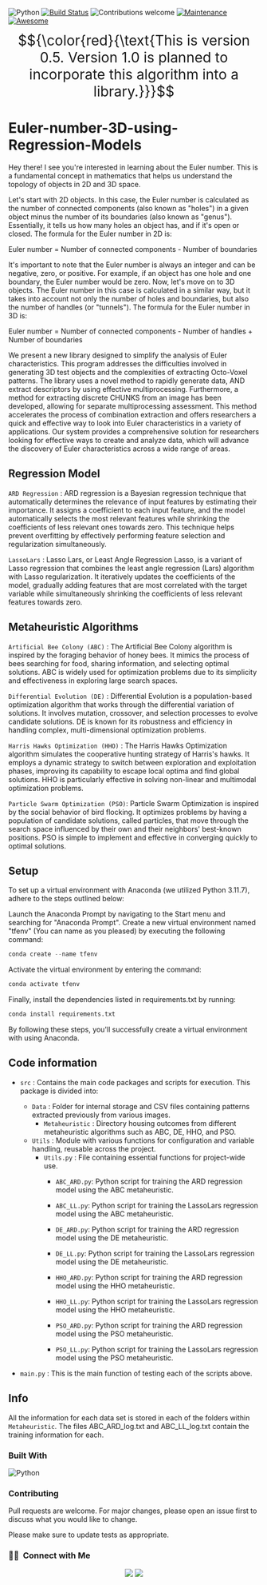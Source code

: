 ![Python](https://img.shields.io/badge/python-v3.10+-blue.svg)
[![Build Status](https://travis-ci.org/anfederico/clairvoyant.svg?branch=master)](https://travis-ci.org/anfederico/clairvoyant)
![Contributions welcome](https://img.shields.io/badge/contributions-welcome-orange.svg)
[![Maintenance](https://img.shields.io/badge/Maintained%3F-yes-green.svg)](https://GitHub.com/Naereen/StrapDown.js/graphs/commit-activity)
[![Awesome](https://cdn.rawgit.com/sindresorhus/awesome/d7305f38d29fed78fa85652e3a63e154dd8e8829/media/badge.svg)](https://github.com/sindresorhus/awesome)

<a name="readme-top"></a>

<span style="font-size:2em;"> $${\color{red}{\text{This is version 0.5. Version 1.0 is planned to incorporate this algorithm into a library.}}}$$</span>


# Euler-number-3D-using-Regression-Models

Hey there! I see you're interested in learning about the Euler number. This is a fundamental concept in mathematics that helps us understand the topology of objects in 2D and 3D space.

Let's start with 2D objects. In this case, the Euler number is calculated as the number of connected components (also known as "holes") in a given object minus the number of its boundaries (also known as "genus"). Essentially, it tells us how many holes an object has, and if it's open or closed. The formula for the Euler number in 2D is:

Euler number = Number of connected components - Number of boundaries

It's important to note that the Euler number is always an integer and can be negative, zero, or positive. For example, if an object has one hole and one boundary, the Euler number would be zero. Now, let's move on to 3D objects. The Euler number in this case is calculated in a similar way, but it takes into account not only the number of holes and boundaries, but also the number of handles (or "tunnels"). The formula for the Euler number in 3D is:

Euler number = Number of connected components - Number of handles + Number of boundaries

We present a new library designed to simplify the analysis of Euler characteristics. This program addresses the difficulties involved in generating 3D test objects and the complexities of extracting Octo-Voxel patterns. The library uses a novel method to rapidly generate data, AND extract descriptors by using effective multiprocessing. Furthermore, a method for extracting discrete CHUNKS from an image has been developed, allowing for separate multiprocessing assessment. This method accelerates the process of combination extraction and offers researchers a quick and effective way to look into Euler characteristics in a variety of applications. Our system provides a comprehensive solution for researchers looking for effective ways to create and analyze data, which will advance the discovery of Euler characteristics across a wide range of areas.

## Regression Model

`ARD Regression` : ARD regression is a Bayesian regression technique that automatically determines the relevance of input features by estimating their importance. It assigns a coefficient to each input feature, and the model automatically selects the most relevant features while shrinking the coefficients of less relevant ones towards zero. This technique helps prevent overfitting by effectively performing feature selection and regularization simultaneously.

`LassoLars` : Lasso Lars, or Least Angle Regression Lasso, is a variant of Lasso regression that combines the least angle regression (Lars) algorithm with Lasso regularization. It iteratively updates the coefficients of the model, gradually adding features that are most correlated with the target variable while simultaneously shrinking the coefficients of less relevant features towards zero.

## Metaheuristic Algorithms

`Artificial Bee Colony (ABC)` : The Artificial Bee Colony algorithm is inspired by the foraging behavior of honey bees. It mimics the process of bees searching for food, sharing information, and selecting optimal solutions. ABC is widely used for optimization problems due to its simplicity and effectiveness in exploring large search spaces.

`Differential Evolution (DE)` : Differential Evolution is a population-based optimization algorithm that works through the differential variation of solutions. It involves mutation, crossover, and selection processes to evolve candidate solutions. DE is known for its robustness and efficiency in handling complex, multi-dimensional optimization problems.

`Harris Hawks Optimization (HHO)` : The Harris Hawks Optimization algorithm simulates the cooperative hunting strategy of Harris's hawks. It employs a dynamic strategy to switch between exploration and exploitation phases, improving its capability to escape local optima and find global solutions. HHO is particularly effective in solving non-linear and multimodal optimization problems.

`Particle Swarm Optimization (PSO)`: Particle Swarm Optimization is inspired by the social behavior of bird flocking. It optimizes problems by having a population of candidate solutions, called particles, that move through the search space influenced by their own and their neighbors' best-known positions. PSO is simple to implement and effective in converging quickly to optimal solutions.

## Setup

To set up a virtual environment with Anaconda (we utilized Python 3.11.7), adhere to the steps outlined below:

Launch the Anaconda Prompt by navigating to the Start menu and searching for "Anaconda Prompt".
Create a new virtual environment named "tfenv" (You can name as you pleased) by executing the following command:

```python
conda create --name tfenv
```

Activate the virtual environment by entering the command:

```python
conda activate tfenv
```

Finally, install the dependencies listed in requirements.txt by running:

```python
conda install requirements.txt
```

By following these steps, you'll successfully create a virtual environment with using Anaconda.

## Code information

- `src` : Contains the main code packages and scripts for execution. This package is divided into:
    - `Data` : Folder for internal storage and CSV files containing patterns extracted previously from various images.
      - `Metaheuristic` : Directory housing outcomes from different metaheuristic algorithms such as ABC, DE, HHO, and PSO.
    - `Utils` : Module with various functions for configuration and variable handling, reusable across the project.
      - `Utils.py` : File containing essential functions for project-wide use.
        - `ABC_ARD.py`: Python script for training the ARD regression model using the ABC metaheuristic.
        - `ABC_LL.py`: Python script for training the LassoLars regression model using the ABC metaheuristic.

        - `DE_ARD.py`: Python script for training the ARD regression model using the DE metaheuristic.
        - `DE_LL.py`: Python script for training the LassoLars regression model using the DE metaheuristic.

        - `HHO_ARD.py`: Python script for training the ARD regression model using the HHO metaheuristic.
        - `HHO_LL.py`: Python script for training the LassoLars regression model using the HHO metaheuristic.

        - `PSO_ARD.py`: Python script for training the ARD regression model using the PSO metaheuristic.
        - `PSO_LL.py`: Python script for training the LassoLars regression model using the PSO metaheuristic.

- `main.py` : This is the main function of testing each of the scripts above.

## Info

All the information for each data set is stored in each of the folders within `Metaheuristic`. The files ABC_ARD_log.txt and ABC_LL_log.txt contain the training information for each.


### Built With

![Python](https://img.shields.io/badge/Python-3776AB?style=for-the-badge&logo=python&logoColor=white)&nbsp;

### Contributing

Pull requests are welcome. For major changes, please open an issue first
to discuss what you would like to change.

Please make sure to update tests as appropriate.

### 🤝🏻 &nbsp;Connect with Me

<p align="center">
<a href="https://www.linkedin.com/in/cesar-eduardo-mu%C3%B1oz-chavez-a00674186/"><img src="https://img.shields.io/badge/LinkedIn-0077B5?style=for-the-badge&logo=linkedin&logoColor=white"/></a>
<a href="https://twitter.com/CesarEd43166481"><img src="https://img.shields.io/badge/Twitter-1DA1F2?style=for-the-badge&logo=twitter&logoColor=white"/></a>